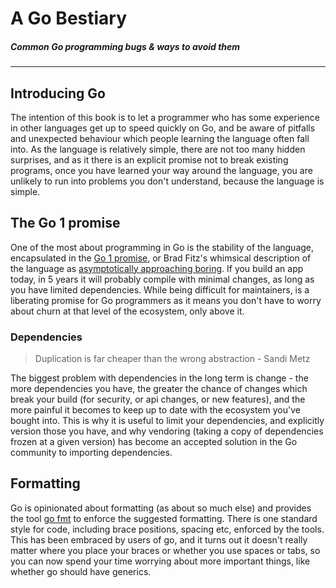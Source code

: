 # A Go Bestiary

##### _Common Go programming bugs & ways to avoid them_

---

## Introducing Go

The intention of this book is to let a programmer who has some experience in other languages get up to speed quickly on Go, and be aware of pitfalls and unexpected behaviour which people learning the language often fall into. As the language is relatively simple, there are not too many hidden surprises, and as it there is an explicit promise not to break existing programs, once you have learned your way around the language, you are unlikely to run into problems you don't understand, because the language is simple.

## The Go 1 promise

One of the most about programming in Go is the stability of the language, encapsulated in the [Go 1 promise](https://golang.org/doc/go1compat), or Brad Fitz's whimsical description of the language as [asymptotically approaching boring](https://golangnews.com/stories/845-video-introducing-go-1.6-asymptotically-approaching-boring-by-brad-fitzpatrick). If you build an app today, in 5 years it will probably compile with minimal changes, as long as you have limited dependencies. While being difficult for maintainers, is a liberating promise for Go programmers as it means you don't have to worry about churn at that level of the ecosystem, only above it.

### Dependencies

> Duplication is far cheaper than the wrong abstraction - Sandi Metz

The biggest problem with dependencies in the long term is change - the more dependencies you have, the greater the chance of changes which break your build \(for security, or api changes, or new features\), and the more painful it becomes to keep up to date with the ecosystem you've bought into. This is why it is useful to limit your dependencies, and explicitly version those you have, and why vendoring \(taking a copy of dependencies frozen at a given version\) has become an accepted solution in the Go community to importing dependencies.

## Formatting

Go is opinionated about formatting \(as about so much else\) and provides the tool [go fmt](https://blog.golang.org/go-fmt-your-code) to enforce the suggested formatting. There is one standard style for code, including brace positions, spacing etc, enforced by the tools. This has been embraced by users of go, and it turns out it doesn't really matter where you place your braces or whether you use spaces or tabs, so you can now spend your time worrying about more important things, like whether go should have generics. 

